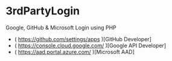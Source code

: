 # 3rdPartyLogin
Google, GitHub &amp; Microsoft Login using PHP
 - ( https://github.com/settings/apps )[GitHub Developer]
 - ( https://console.cloud.google.com/ )[Google API Developer]
 - ( https://aad.portal.azure.com/ )[Microsoft AAD]

